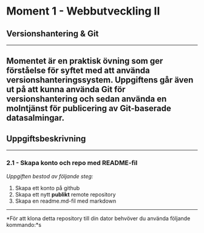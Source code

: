 # Moment 1 - Webbutveckling II

## Versionshantering & Git
---
Momentet är en praktisk övning som ger förståelse
för syftet med att använda versionshanteringssystem. Uppgiftens går även ut på att kunna använda Git för versionshantering och sedan använda en molntjänst för publicering av Git-baserade datasalmingar.
---

## Uppgiftsbeskrivning
---
### 2.1 - Skapa konto och repo med README-fil 
*Uppgiften bestod av följande steg:*
1. Skapa ett konto på github
2. Skapa ett nytt **publikt** remote repository 
3. Skapa en readme.md-fil med markdown
---

*För att klona detta repository till din dator behvöver du använda följande kommando:*s